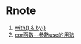 # Rnote
1. [with() & by()](https://github.com/renardbao/Rnote/blob/master/with%20-%20by/with_by.md)
2. [cor函數--參數use的用法](https://renardbao.github.io/Rnote/corNAtest/corNAtest.html)
